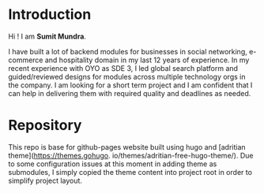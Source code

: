 # Introduction
Hi ! I am **Sumit Mundra**.

I have built a lot of backend modules for businesses in social networking, e-commerce and hospitality domain in my last 12 years of experience. In my recent experience with OYO as SDE 3, I led global search platform and guided/reviewed designs for modules across multiple technology orgs in the company. I am looking for a short term project and I am confident that I can help in delivering them with required quality and deadlines as needed.

# Repository
This repo is base for github-pages website built using hugo and [adritian theme](https://themes.gohugo.
io/themes/adritian-free-hugo-theme/). Due to some configuration issues at this moment in adding theme as submodules, I 
simply copied the theme content into project root in order to simplify project layout.
